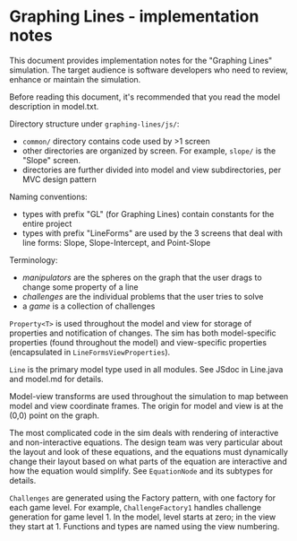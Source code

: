 # Graphing Lines - implementation notes

This document provides implementation notes for the "Graphing Lines" simulation. The target audience
is software developers who need to review, enhance or maintain the simulation.

Before reading this document, it's recommended that you read the model description in model.txt.

Directory structure under `graphing-lines/js/`:
- `common/` directory contains code used by >1 screen
- other directories are organized by screen. For example, `slope/` is the "Slope" screen.
- directories are further divided into model and view subdirectories, per MVC design pattern

Naming conventions:
- types with prefix "GL" (for Graphing Lines) contain constants for the entire project
- types with prefix "LineForms" are used by the 3 screens that deal with line forms:
  Slope, Slope-Intercept, and Point-Slope

Terminology:
- _manipulators_ are the spheres on the graph that the user drags to change some property of a line
- _challenges_ are the individual problems that the user tries to solve
- a _game_ is a collection of challenges

`Property<T>` is used throughout the model and view for storage of properties and notification of changes.
The sim has both model-specific properties (found throughout the model) and view-specific properties
(encapsulated in `LineFormsViewProperties`).

`Line` is the primary model type used in all modules. See JSdoc in Line.java and model.md for details.

Model-view transforms are used throughout the simulation to map between model and view coordinate
frames. The origin for model and view is at the (0,0) point on the graph.

The most complicated code in the sim deals with rendering of interactive and non-interactive
equations. The design team was very particular about the layout and look of these equations,
and the equations must dynamically change their layout based on what parts of the equation are
interactive and how the equation would simplify. See `EquationNode` and its subtypes for details.

`Challenges` are generated using the Factory pattern, with one factory for each game level.
For example, `ChallengeFactory1` handles challenge generation for game level 1. In the model,
level starts at zero; in the view they start at 1. Functions and types are named using the
view numbering.

